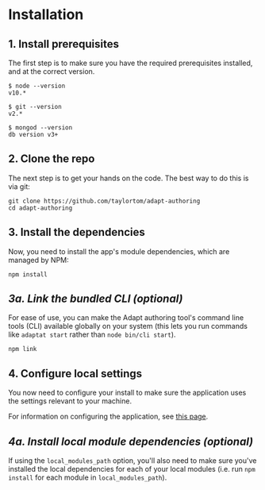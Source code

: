 # Installation

## 1. Install prerequisites
The first step is to make sure you have the required prerequisites installed, and at the correct version.

```
$ node --version
v10.*

$ git --version
v2.*

$ mongod --version
db version v3+
```

## 2. Clone the repo
The next step is to get your hands on the code. The best way to do this is via git:
```
git clone https://github.com/taylortom/adapt-authoring
cd adapt-authoring
```

## 3. Install the dependencies
Now, you need to install the app's module dependencies, which are managed by NPM:
```
npm install
```

## *3a. Link the bundled CLI (optional)*

For ease of use, you can make the Adapt authoring tool's command line tools (CLI) available globally on your system (this lets you run commands like `adaptat start` rather than `node bin/cli start`).

```
npm link
```

## 4. Configure local settings
You now need to configure your install to make sure the application uses the settings relevant to your machine.

For information on configuring the application, see [this page](temp-configuration.html).

## *4a. Install local module dependencies (optional)*
If using the `local_modules_path` option, you'll also need to make sure you've installed the local dependencies for each of your local modules (i.e. run `npm install` for each module in `local_modules_path`).
